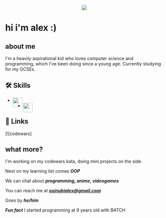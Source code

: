 <p align="center">
  <img src="https://camo.githubusercontent.com/abce3566044253c8761400d8537568f8d3c6aa4835b2b52b3a50630377181d70/68747470733a2f2f692e696d6775722e636f6d2f6c6b65714d71732e676966" />
</p>


# hi i'm alex :)


## about me
I'm a heavily aspirational kid who loves computer science and programming, which I've been doing since a young age. Currently studying for my GCSEs.


## 🛠 Skills
- <img align="left" width="30" height="30" src="https://github.com/dragonbough/dragonbough/assets/99271006/54f52bd1-a843-46fe-8245-db2002a74a45">
- <img align="left" width="30" height="30" src="https://github.com/dragonbough/dragonbough/assets/99271006/ee8cc16c-a638-4148-9a10-291859965e8f">


## 🔗 Links
[![codewars]


## what more?
I'm working on my codewars kata, doing mini projects on the side 

Next on my learning list comes ***OOP***

We can chat about ***programming, anime, videogames***

You can reach me at ***osinubialex@gmail.com***

Goes by ***he/him***

***Fun fact*** I started programming at 9 years old with BATCH

